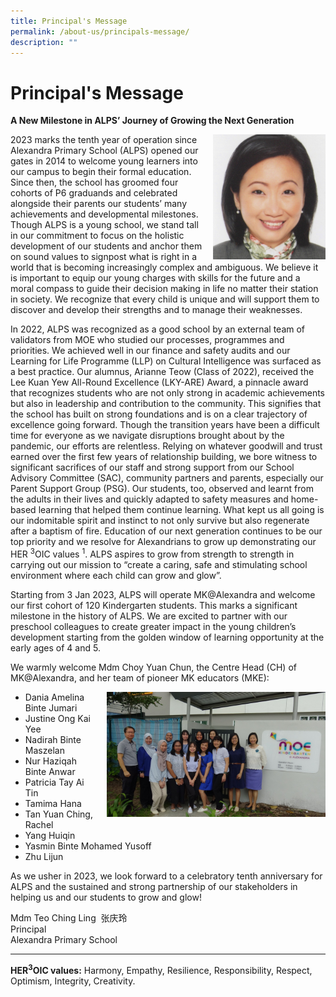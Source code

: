 ```yaml
---
title: Principal's Message
permalink: /about-us/principals-message/
description: ""
---
```

# **Principal's Message**




**A New Milestone in ALPS’ Journey of Growing the Next Generation**

<img src="/images/Principal%20Photo.jpg" style="width:180px;height:200px;margin-left:15px;" align = "right">

        

2023 marks the tenth year of operation since Alexandra Primary School (ALPS) opened our gates in 2014 to welcome young learners into our campus to begin their formal education. Since then, the school has groomed four cohorts of P6 graduands and celebrated alongside their parents our students’ many achievements and developmental milestones. Though ALPS is a young school, we stand tall in our commitment to focus on the holistic development of our students and anchor them on sound values to signpost what is right in a world that is becoming increasingly complex and ambiguous. We believe it is important to equip our young charges with skills for the future and a moral compass to guide their decision making in life no matter their station in society. We recognize that every child is unique and will support them to discover and develop their strengths and to manage their weaknesses.   

In 2022, ALPS was recognized as a good school by an external team of validators from MOE who studied our processes, programmes and priorities. We achieved well in our finance and safety audits and our Learning for Life Programme (LLP) on Cultural Intelligence was surfaced as a best practice. Our alumnus, Arianne Teow (Class of 2022), received the Lee Kuan Yew All-Round Excellence (LKY-ARE) Award, a pinnacle award that recognizes students who are not only strong in academic achievements but also in leadership and contribution to the community. This signifies that the school has built on strong foundations and is on a clear trajectory of excellence going forward. Though the transition years have been a difficult time for everyone as we navigate disruptions brought about by the pandemic, our efforts are relentless. Relying on whatever goodwill and trust earned over the first few years of relationship building, we bore witness to significant sacrifices of our staff and strong support from our School Advisory Committee (SAC), community partners and parents, especially our Parent Support Group (PSG). Our students, too, observed and learnt from the adults in their lives and quickly adapted to safety measures and home-based learning that helped them continue learning. What kept us all going is our indomitable spirit and instinct to not only survive but also regenerate after a baptism of fire. Education of our next generation continues to be our top priority and we resolve for Alexandrians to grow up demonstrating our HER         <sup>3</sup>OIC values <sup>1</sup>. ALPS aspires to grow from strength to strength in carrying out our mission to “create a caring, safe and stimulating school environment where each child can grow and glow”.

Starting from 3 Jan 2023, ALPS will operate MK@Alexandra and welcome our first cohort of 120 Kindergarten students. This marks a significant milestone in the history of ALPS. We are excited to partner with our preschool colleagues to create greater impact in the young children’s development starting from the golden window of learning opportunity at the early ages of 4 and 5.

We warmly welcome Mdm Choy Yuan Chun, the Centre Head (CH) of MK@Alexandra, and her team of pioneer MK educators (MKE):

<img src="/images/School%20Leaders/SLs%20and%20MK%20Team.jpg" style="width:350px;height:200px;margin-left:15px;" align = "right">

*  Dania Amelina Binte Jumari  
* Justine Ong Kai Yee
* Nadirah Binte Maszelan
* Nur Haziqah Binte Anwar
* Patricia Tay Ai Tin
* Tamima Hana
* Tan Yuan Ching, Rachel
* Yang Huiqin
* Yasmin Binte Mohamed Yusoff
* Zhu Lijun


As we usher in 2023, we look forward to a celebratory tenth anniversary for ALPS and the sustained and strong partnership of our stakeholders in helping us and our students to grow and glow!


  

Mdm Teo Ching Ling  张庆玲   
Principal    
Alexandra Primary School

* * *
**HER<sup>3</sup>OIC values:** Harmony, Empathy, Resilience, Responsibility, Respect, Optimism, Integrity, Creativity.